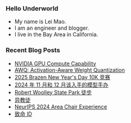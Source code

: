 ### Hello Underworld

- My name is Lei Mao.
- I am an engineer and blogger.
- I live in the Bay Area in California.


### Recent Blog Posts

<!-- BLOG-POST-LIST:START -->
- [NVIDIA GPU Compute Capability](https://leimao.github.io/blog/NVIDIA-GPU-Compute-Capability/)
- [AWQ: Activation-Aware Weight Quantization](https://leimao.github.io/blog/AWQ-Activation-Aware-Weight-Quantization/)
- [2025 Brazen New Year&#39;s Day 10K 竞赛](https://leimao.github.io/life/2025-Brazen-New-Year-Day-10K/)
- [2024 年 11 月和 12 月该入手的模型手办](https://leimao.github.io/essay/2024%E5%B9%B411%E6%9C%88%E5%92%8C12%E6%9C%88%E8%AF%A5%E5%85%A5%E6%89%8B%E7%9A%84%E6%A8%A1%E5%9E%8B%E6%89%8B%E5%8A%9E/)
- [Robert Woolley State Park 徒步](https://leimao.github.io/life/Robert-Woolley-State-Park/)
- [异教徒](https://leimao.github.io/essay/Heretic-2024/)
- [NeurIPS 2024 Area Chair Experience](https://leimao.github.io/blog/NeurIPS-2024-Area-Chair-Experience/)
- [致命 ID](https://leimao.github.io/essay/Identity-2003/)
<!-- BLOG-POST-LIST:END -->
